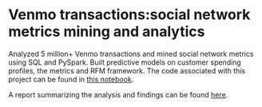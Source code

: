 # Venmo transactions:social network metrics mining and analytics
Analyzed 5 million+ Venmo transactions and mined social network metrics using SQL and PySpark. Built predictive models on customer spending profiles, the metrics and RFM framework. The code associated with this project can be found in <a href="https://github.com/suteli/venmo_social_network_analytics/blob/master/Venmo_social_network_analytics.ipynb">this notebook</a>.

A report summarizing the analysis and findings can be found <a href="https://github.com/suteli/venmo_social_network_analytics/blob/master/Venmo_analytics_report.pdf">here</a>.
